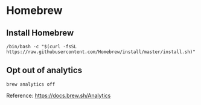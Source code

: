 # Homebrew

## Install Homebrew

```
/bin/bash -c "$(curl -fsSL https://raw.githubusercontent.com/Homebrew/install/master/install.sh)"
```

## Opt out of analytics

```
brew analytics off
```

Reference: https://docs.brew.sh/Analytics


